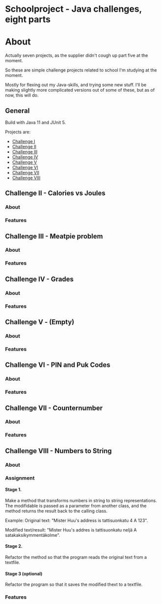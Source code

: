 # Schoolproject - Java challenges, eight parts

# About
Actually seven projects, as the supplier didn't cough up part five at the moment. 

So these are simple challenge projects related to school I'm studying at the moment. 

Mostly for flexing out my Java-skills, and trying some new stuff.
I'll be making slightly more complicated versions out of some of these, but as of now, this will do.

## General

Build with Java 11 and JUnit 5.

Projects are:
- [Challenge I](Haaste1/challengeone/README.md)
- [Challenge II](#challenge-ii---calories-vs-joules)
- [Challenge III](#challenge-iii---meatpie-proble)
- [Challenge IV](#challenge-iv---grades)
- [Challenge V](#challenge-v---empty)
- [Challenge VI](#challenge-vi---pin-and-puk-codes)
- [Challenge VII](#challenge-vii---counternumber)
- [Challenge VIII](#challenge-viii---numbers-to-string)


## Challenge II - Calories vs Joules
### About
### Features

## Challenge III - Meatpie problem
### About
### Features

## Challenge IV - Grades
### About
### Features

## Challenge V - (Empty)
### About
### Features

## Challenge VI - PIN and Puk Codes
### About
### Features

## Challenge VII - Counternumber
### About
### Features

## Challenge VIII - Numbers to String
### About
### Assignment
#### Stage 1.
Make a method that transforms numbers in string to string representations. The modifidable is passed as a parameter from another class, and the method returns the result back to the calling class.

Example:
Original text: "Mister Huu's address is tattisuonkatu 4 A 123".

Modified text/result: "Mister Huu's addres is tattisuonkatu neljä A satakaksikymmentäkolme".

#### Stage 2.
Refactor the method so that the program reads the original text from a textfile.
#### Stage 3 (optional)
Refactor the program so that it saves the modified thext to a textfile.
### Features
